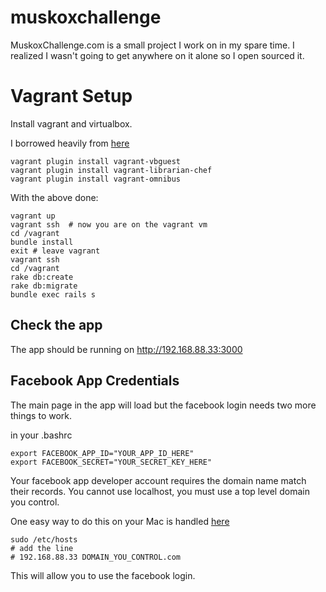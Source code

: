 muskoxchallenge
===============

MuskoxChallenge.com is a small project I work on in my spare time. I realized I wasn't going to get anywhere on it alone so I open sourced it.



Vagrant Setup
=============

Install vagrant and virtualbox.

I borrowed heavily from [here](https://gorails.com/guides/using-vagrant-for-rails-development)

```
vagrant plugin install vagrant-vbguest
vagrant plugin install vagrant-librarian-chef
vagrant plugin install vagrant-omnibus
```

With the above done:
```
vagrant up
vagrant ssh  # now you are on the vagrant vm
cd /vagrant
bundle install
exit # leave vagrant
vagrant ssh
cd /vagrant
rake db:create
rake db:migrate
bundle exec rails s
```

Check the app
-------------
The app should be running on http://192.168.88.33:3000


Facebook App Credentials
------------------------

The main page in the app will load but the facebook login needs two more things to work.

in your .bashrc

```
export FACEBOOK_APP_ID="YOUR_APP_ID_HERE"
export FACEBOOK_SECRET="YOUR_SECRET_KEY_HERE"
```

Your facebook app developer account requires the domain name match their records. You cannot use localhost, you must use a top level domain you control.

One easy way to do this on your Mac is handled [here](http://www.makeuseof.com/tag/how-to-edit-the-mac-os-x-hosts-file-and-why-you-might-want-to/)

```
sudo /etc/hosts
# add the line 
# 192.168.88.33	DOMAIN_YOU_CONTROL.com
```

This will allow you to use the facebook login.

